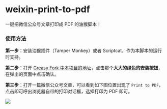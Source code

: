 # weixin-print-to-pdf

一键把微信公众号文章打印成 PDF 的油猴脚本！

### 使用方法

**第一步**：安装油猴插件（Tamper Monkey）或者 Scriptcat，作为本脚本的运行时支持。

**第二步**：打开 [Greasy Fork 中本项目的地址](https://greasyfork.org/zh-CN/scripts/452438-%E5%BE%AE%E4%BF%A1%E5%85%AC%E4%BC%97%E5%8F%B7-pdf-%E5%AF%BC%E5%87%BA%E8%84%9A%E6%9C%AC)，点击那个**大大的绿色的安装按钮**，在弹出的页面中点击确认。

**第三步**：打开一篇微信公众号文章，可以看到如下图位置出现了 `Print to PDF`，点击即可呼出浏览器自带的打印对话框，选择打印为 PDF 即可。

![](https://static.memset0.cn/img/v5/2022/10/04/633b16a0182db.png)
